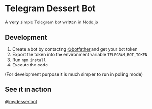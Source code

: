 # Telegram Dessert Bot

A **very** simple Telegram bot written in Node.js

## Development

1. Create a bot by contacting [@botfather](https://t.me/botfather) and get your bot token
1. Export the token into the environment variable `TELEGRAM_BOT_TOKEN`
1. Run `npm install`
1. Execute the code

(For development purpose it is much simpler to run in polling mode)

## See it in action

[@mydessertbot](https://t.me/mydessertbot)
